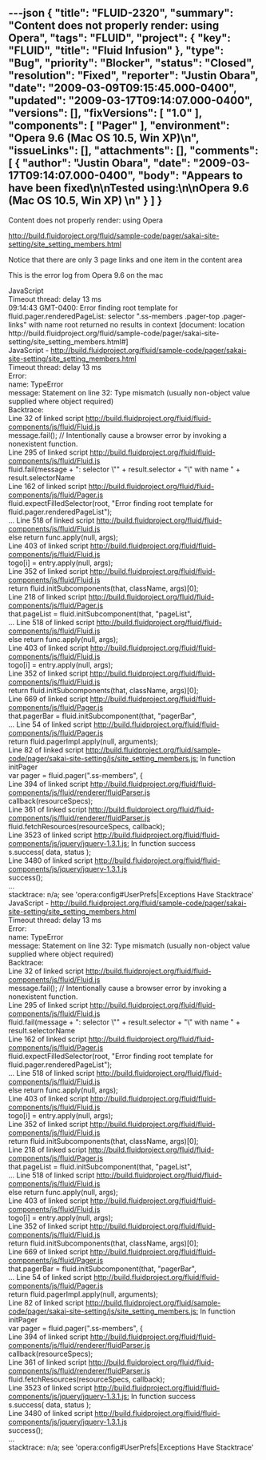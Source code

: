 ---json
{
  "title": "FLUID-2320",
  "summary": "Content does not properly render: using Opera",
  "tags": "FLUID",
  "project": {
    "key": "FLUID",
    "title": "Fluid Infusion"
  },
  "type": "Bug",
  "priority": "Blocker",
  "status": "Closed",
  "resolution": "Fixed",
  "reporter": "Justin Obara",
  "date": "2009-03-09T09:15:45.000-0400",
  "updated": "2009-03-17T09:14:07.000-0400",
  "versions": [],
  "fixVersions": [
    "1.0"
  ],
  "components": [
    "Pager"
  ],
  "environment": "Opera 9.6 (Mac OS 10.5, Win XP)\n",
  "issueLinks": [],
  "attachments": [],
  "comments": [
    {
      "author": "Justin Obara",
      "date": "2009-03-17T09:14:07.000-0400",
      "body": "Appears to have been fixed\n\nTested using:\n\nOpera 9.6 (Mac OS 10.5, Win XP)&#x20;\n"
    }
  ]
}
---
Content does not properly render: using Opera

<http://build.fluidproject.org/fluid/sample-code/pager/sakai-site-setting/site_setting_members.html>

Notice that there are only 3 page links and one item in the content area

This is the error log from Opera 9.6 on the mac

JavaScript\
Timeout thread: delay 13 ms\
09:14:43 GMT-0400:  Error finding root template for fluid.pager.renderedPageList: selector ".ss-members .pager-top .pager-links" with name root returned no results in context \[document: location http\://build.fluidproject.org/fluid/sample-code/pager/sakai-site-setting/site\_setting\_members.html#]\
JavaScript - <http://build.fluidproject.org/fluid/sample-code/pager/sakai-site-setting/site_setting_members.html>\
Timeout thread: delay 13 ms\
Error:\
name: TypeError\
message: Statement on line 32: Type mismatch (usually non-object value supplied where object required)\
Backtrace:\
Line 32 of linked script <http://build.fluidproject.org/fluid/fluid-components/js/fluid/Fluid.js>\
message.fail(); // Intentionally cause a browser error by invoking a nonexistent function.\
Line 295 of linked script <http://build.fluidproject.org/fluid/fluid-components/js/fluid/Fluid.js>\
fluid.fail(message + ": selector \\"" + result.selector + "\\" with name " + result.selectorName\
Line 162 of linked script <http://build.fluidproject.org/fluid/fluid-components/js/fluid/Pager.js>\
fluid.expectFilledSelector(root, "Error finding root template for fluid.pager.renderedPageList");\
...  Line 518 of linked script <http://build.fluidproject.org/fluid/fluid-components/js/fluid/Fluid.js>\
else return func.apply(null, args);\
Line 403 of linked script <http://build.fluidproject.org/fluid/fluid-components/js/fluid/Fluid.js>\
togo\[i] = entry.apply(null, args);\
Line 352 of linked script <http://build.fluidproject.org/fluid/fluid-components/js/fluid/Fluid.js>\
return fluid.initSubcomponents(that, className, args)\[0];\
Line 218 of linked script <http://build.fluidproject.org/fluid/fluid-components/js/fluid/Pager.js>\
that.pageList = fluid.initSubcomponent(that, "pageList", \
...  Line 518 of linked script <http://build.fluidproject.org/fluid/fluid-components/js/fluid/Fluid.js>\
else return func.apply(null, args);\
Line 403 of linked script <http://build.fluidproject.org/fluid/fluid-components/js/fluid/Fluid.js>\
togo\[i] = entry.apply(null, args);\
Line 352 of linked script <http://build.fluidproject.org/fluid/fluid-components/js/fluid/Fluid.js>\
return fluid.initSubcomponents(that, className, args)\[0];\
Line 669 of linked script <http://build.fluidproject.org/fluid/fluid-components/js/fluid/Pager.js>\
that.pagerBar = fluid.initSubcomponent(that, "pagerBar", \
...  Line 54 of linked script <http://build.fluidproject.org/fluid/fluid-components/js/fluid/Pager.js>\
return fluid.pagerImpl.apply(null, arguments);\
Line 82 of linked script <http://build.fluidproject.org/fluid/sample-code/pager/sakai-site-setting/js/site_setting_members.js:> In function initPager\
var pager = fluid.pager(".ss-members", {\
Line 394 of linked script <http://build.fluidproject.org/fluid/fluid-components/js/fluid/renderer/fluidParser.js>\
callback(resourceSpecs);\
Line 361 of linked script <http://build.fluidproject.org/fluid/fluid-components/js/fluid/renderer/fluidParser.js>\
fluid.fetchResources(resourceSpecs, callback);\
Line 3523 of linked script <http://build.fluidproject.org/fluid/fluid-components/js/jquery/jquery-1.3.1.js:> In function success\
s.success( data, status );\
Line 3480 of linked script <http://build.fluidproject.org/fluid/fluid-components/js/jquery/jquery-1.3.1.js>\
success();\
...\
stacktrace: n/a; see 'opera:config#UserPrefs|Exceptions Have Stacktrace'\
JavaScript - <http://build.fluidproject.org/fluid/sample-code/pager/sakai-site-setting/site_setting_members.html>\
Timeout thread: delay 13 ms\
Error:\
name: TypeError\
message: Statement on line 32: Type mismatch (usually non-object value supplied where object required)\
Backtrace:\
Line 32 of linked script <http://build.fluidproject.org/fluid/fluid-components/js/fluid/Fluid.js>\
message.fail(); // Intentionally cause a browser error by invoking a nonexistent function.\
Line 295 of linked script <http://build.fluidproject.org/fluid/fluid-components/js/fluid/Fluid.js>\
fluid.fail(message + ": selector \\"" + result.selector + "\\" with name " + result.selectorName\
Line 162 of linked script <http://build.fluidproject.org/fluid/fluid-components/js/fluid/Pager.js>\
fluid.expectFilledSelector(root, "Error finding root template for fluid.pager.renderedPageList");\
...  Line 518 of linked script <http://build.fluidproject.org/fluid/fluid-components/js/fluid/Fluid.js>\
else return func.apply(null, args);\
Line 403 of linked script <http://build.fluidproject.org/fluid/fluid-components/js/fluid/Fluid.js>\
togo\[i] = entry.apply(null, args);\
Line 352 of linked script <http://build.fluidproject.org/fluid/fluid-components/js/fluid/Fluid.js>\
return fluid.initSubcomponents(that, className, args)\[0];\
Line 218 of linked script <http://build.fluidproject.org/fluid/fluid-components/js/fluid/Pager.js>\
that.pageList = fluid.initSubcomponent(that, "pageList", \
...  Line 518 of linked script <http://build.fluidproject.org/fluid/fluid-components/js/fluid/Fluid.js>\
else return func.apply(null, args);\
Line 403 of linked script <http://build.fluidproject.org/fluid/fluid-components/js/fluid/Fluid.js>\
togo\[i] = entry.apply(null, args);\
Line 352 of linked script <http://build.fluidproject.org/fluid/fluid-components/js/fluid/Fluid.js>\
return fluid.initSubcomponents(that, className, args)\[0];\
Line 669 of linked script <http://build.fluidproject.org/fluid/fluid-components/js/fluid/Pager.js>\
that.pagerBar = fluid.initSubcomponent(that, "pagerBar", \
...  Line 54 of linked script <http://build.fluidproject.org/fluid/fluid-components/js/fluid/Pager.js>\
return fluid.pagerImpl.apply(null, arguments);\
Line 82 of linked script <http://build.fluidproject.org/fluid/sample-code/pager/sakai-site-setting/js/site_setting_members.js:> In function initPager\
var pager = fluid.pager(".ss-members", {\
Line 394 of linked script <http://build.fluidproject.org/fluid/fluid-components/js/fluid/renderer/fluidParser.js>\
callback(resourceSpecs);\
Line 361 of linked script <http://build.fluidproject.org/fluid/fluid-components/js/fluid/renderer/fluidParser.js>\
fluid.fetchResources(resourceSpecs, callback);\
Line 3523 of linked script <http://build.fluidproject.org/fluid/fluid-components/js/jquery/jquery-1.3.1.js:> In function success\
s.success( data, status );\
Line 3480 of linked script <http://build.fluidproject.org/fluid/fluid-components/js/jquery/jquery-1.3.1.js>\
success();\
...\
stacktrace: n/a; see 'opera:config#UserPrefs|Exceptions Have Stacktrace'

        